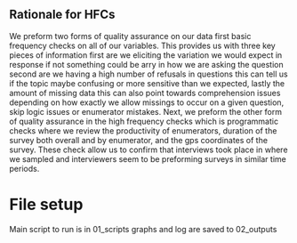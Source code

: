 ## Rationale for HFCs
We preform two forms of quality assurance on our data first basic frequency checks on all of our variables. This provides us with three key pieces of information first are we eliciting the variation we would expect in response if not something could be arry in how we are asking the question second are we having a high number of refusals in questions this can tell us if the topic maybe confusing or more sensitive than we expected, lastly the amount of missing data this can also point towards comprehension issues depending on how exactly we allow missings to occur on a given question, skip logic issues or enumerator mistakes. Next, we preform the other form of quality assurance in the high frequency checks which is programmatic checks where we review the productivity of enumerators, duration of the survey both overall and by enumerator, and the gps coordinates of the survey. These check allow us to confirm that interviews took place in where we sampled and interviewers seem to be preforming surveys in similar time periods. 

# File setup 
Main script to run is in 01_scripts
graphs and log are saved to 02_outputs
